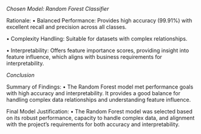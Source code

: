 *Chosen Model: Random Forest Classifier*

Rationale: 
• Balanced Performance: Provides high accuracy (99.91%) with excellent recall and 
precision across all classes. 

• Complexity Handling: Suitable for datasets with complex relationships. 

• Interpretability: Offers feature importance scores, providing insight into feature influence, 
which aligns with business requirements for interpretability.





*Conclusion*

Summary of Findings: 
• The Random Forest model met performance goals with high accuracy and interpretability. It 
provides a good balance for handling complex data relationships and understanding feature 
influence. 

Final Model Justification: 
• The Random Forest model was selected based on its robust performance, capacity to 
handle complex data, and alignment with the project’s requirements for both accuracy and 
interpretability. 
